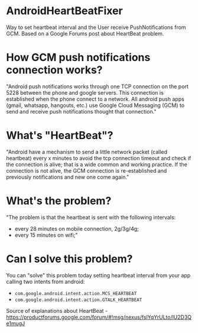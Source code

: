 AndroidHeartBeatFixer
=====================
Way to set heartbeat interval and the User receive PushNotifications from GCM. Based on a Google Forums post about HeartBeat problem.


How GCM push notifications connection works?
==================================================

"Android push notifications works through one TCP connection on the port 5228 between the phone and google servers. This connection is established when the phone connect to a network. All android push apps (gmail, whatsapp, hangouts, etc.) use Google Cloud Messaging (GCM) to send and receive push notifications thought that connection."

What's "HeartBeat"?
===================

"Android have a mechanism to send a little network packet (called heartbeat) every x minutes to avoid the tcp connection timeout and check if the connection is alive; that is a wide common and working practice. If the connection is not alive, the GCM connection is re-established and previously  notifications and new one come again."

What's the problem?
====================

"The problem is that the heartbeat is sent with the following intervals: 
- every 28 minutes on mobile connection, 2g/3g/4g;
- every 15 minutes on wifi;"

Can I solve this problem?
===============

You can "solve" this problem today setting heartbeat interval from your app calling two intents from android:
* ``com.google.android.intent.action.MCS_HEARTBEAT``
* ``com.google.android.intent.action.GTALK_HEARTBEAT``

Source of explanations about HeartBeat - https://productforums.google.com/forum/#!msg/nexus/fslYqYrULto/lU2D3Qe1mugJ


